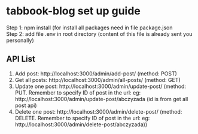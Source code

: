 # tabbook-blog set up guide
Step 1: npm install (for install all packages need in file package.json <br> 
Step 2: add file .env in root directory (content of this file is already sent you personally) <br>

## API List
1. Add post: http://localhost:3000/admin/add-post/ (method: POST) <br>
2. Get all posts: http://localhost:3000/admin/all-posts/ (method: GET) <br>
3. Update one post: http://localhost:3000/admin/update-post/ (method: PUT. Remember to specify ID of post in the url: eg: http://localhost:3000/admin/update-post/abczyzada (id is from get all post api) <br>
4. Delete one post: http://localhost:3000/admin/delete-post/ (method: DELETE. Remember to specify ID of post in the url: eg: http://localhost:3000/admin/delete-post/abczyzada))<br>
